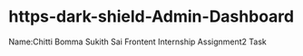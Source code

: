 # https-dark-shield-Admin-Dashboard
Name:Chitti Bomma Sukith Sai
Frontent Internship
Assignment2 Task
